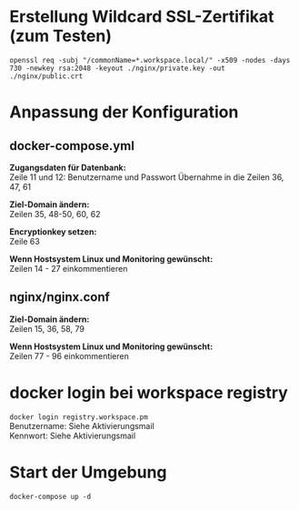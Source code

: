 # Erstellung Wildcard SSL-Zertifikat (zum Testen)
```openssl req -subj "/commonName=*.workspace.local/" -x509 -nodes -days 730 -newkey rsa:2048 -keyout ./nginx/private.key -out ./nginx/public.crt```

# Anpassung der Konfiguration
## docker-compose.yml

**Zugangsdaten für Datenbank:**\
Zeile 11 und 12: Benutzername und Passwort
Übernahme in die Zeilen 36, 47, 61

**Ziel-Domain ändern:**\
Zeilen 35, 48-50, 60, 62

**Encryptionkey setzen:**\
Zeile 63

**Wenn Hostsystem Linux und Monitoring gewünscht:**\
Zeilen 14 - 27 einkommentieren

## nginx/nginx.conf
**Ziel-Domain ändern:**\
Zeilen 15, 36, 58, 79

**Wenn Hostsystem Linux und Monitoring gewünscht:**\
Zeilen 77 - 96 einkommentieren

# docker login bei workspace registry
``docker login registry.workspace.pm``\
Benutzername: Siehe Aktivierungsmail\
Kennwort: Siehe Aktivierungsmail

# Start der Umgebung
``docker-compose up -d``